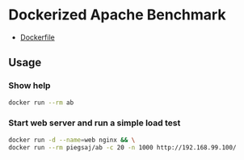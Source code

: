 # Dockerized Apache Benchmark

* [Dockerfile](https://github.com/JensPiegsa/ab/blob/master/Dockerfile)

## Usage

### Show help

```sh
docker run --rm ab
```

### Start web server and run a simple load test

```sh
docker run -d --name=web nginx && \
docker run --rm piegsaj/ab -c 20 -n 1000 http://192.168.99.100/
```
